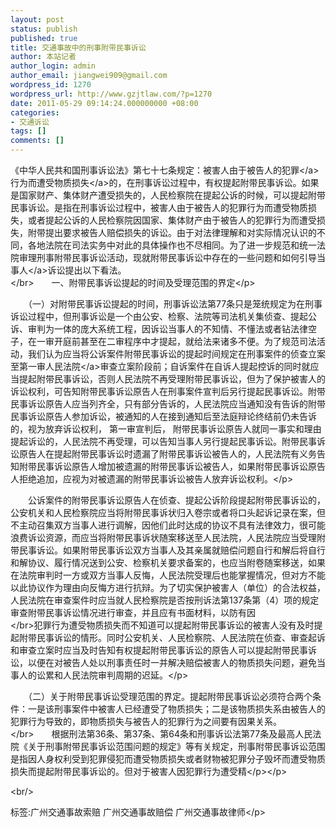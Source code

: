 ```yaml
---
layout: post
status: publish
published: true
title: 交通事故中的刑事附带民事诉讼
author: 本站记者
author_login: admin
author_email: jiangwei909@gmail.com
wordpress_id: 1270
wordpress_url: http://www.gzjtlaw.com/?p=1270
date: 2011-05-29 09:14:24.000000000 +08:00
categories:
- 交通诉讼
tags: []
comments: []
---
```

<p><p><p>《中华人民共和国刑事诉讼法》第七十七条规定：被害人由于被告人的<a>犯罪<&#47;a>行为而遭受物质<a>损失<&#47;a>的，在刑事诉讼过程中，有权提起附带民事诉讼。如果是国家财产、集体财产遭受损失的，人民检察院在提起公诉的时候，可以提起附带民事诉讼。是指在刑事诉讼过程中，被害人由于被告人的犯罪行为而遭受物质损失，或者提起公诉的人民检察院因国家、集体财产由于被告人的犯罪行为而遭受损失，附带提出要求被告人赔偿损失的诉讼。由于对法律理解和对实际情况认识的不同，各地法院在司法实务中对此的具体操作也不尽相同。为了进一步规范和统一法院审理刑事附带民事诉讼活动，现就附带民事诉讼中存在的一些问题和如何引导<a>当事人<&#47;a>诉讼提出以下看法。<br><&#47;br>　　一、附带民事诉讼提起的时间及受理范围的界定<&#47;p><p>　　（一）对附带民事诉讼提起的时间，刑事诉讼法第77条只是笼统规定为在刑事诉讼过程中，但刑事诉讼是一个由公安、检察、法院等司法机关集侦查、提起公诉、审判为一体的庞大系统工程，因诉讼当事人的不知情、不懂法或者钻法律空子，在一审开庭前甚至在二审程序中才提起，就给法来诸多不便。为了规范司法活动，我们认为应当将公诉案件附带民事诉讼的提起时间规定在刑事案件的侦查立案至第一审<a>人民法院<&#47;a>审查立案阶段前；自诉案件在自诉人提起控诉的同时就应当提起附带民事诉讼，否则人民法院不再受理附带民事诉讼，但为了保护被害人的诉讼权利，可告知附带民事诉讼原告人在刑事案件宣判后另行提起民事诉讼。附带民事诉讼原告人应当列齐全，只有部分告诉的，人民法院应当通知没有告诉的附带民事诉讼原告人参加诉讼，被通知的人在接到通知后至法庭辩论终结前仍未告诉的，视为放弃诉讼权利， 第一审宣判后， 附带民事诉讼原告人就同一事实和理由提起诉讼的，人民法院不再受理，可以告知当事人另行提起民事诉讼。附带民事诉讼原告人在提起附带民事诉讼时遗漏了附带民事诉讼被告人的，人民法院有义务告知附带民事诉讼原告人增加被遗漏的附带民事诉讼被告人，如果附带民事诉讼原告人拒绝追加，应视为对被遗漏的附带民事诉讼被告人放弃诉讼权利。<&#47;p><p>　　公诉案件的附带民事诉讼原告人在侦查、提起公诉阶段提起附带民事诉讼的，公安机关和人民检察院应当将附带民事诉状归入卷宗或者将口头起诉记录在案，但不主动召集双方当事人进行调解，因他们此时达成的协议不具有法律效力，很可能浪费诉讼资源，而应当将附带民事诉状随案移送至人民法院，人民法院应当受理附带民事诉讼。如果附带民事诉讼双方当事人及其亲属就赔偿问题自行和解后将自行和解协议、履行情况送到公安、检察机关要求备案的，也应当附卷随案移送，如果在法院审判时一方或双方当事人反悔，人民法院受理后也能掌握情况，但对方不能以此协议作为理由向反悔方进行抗辩。为了切实保护被害人（单位）的合法权益，人民法院在审查案件时应当就人民检察院是否按刑诉法第137条第（4）项的规定审查附带民事诉讼情况进行审查，并且应有书面材料，以防有因<br><&#47;br>犯罪行为遭受物质损失而不知道可以提起附带民事诉讼的被害人没有及时提起附带民事诉讼的情形。同时公安机关、人民检察院、人民法院在侦查、审查起诉和审查立案时应当及时告知有权提起附带民事诉讼的原告人可以提起附带民事诉讼，以便在对被告人处以刑事责任时一并解决赔偿被害人的物质损失问题，避免当事人的讼累和人民法院审判周期的迟延。<&#47;p><p>　　（二）关于附带民事诉讼受理范围的界定。提起附带民事诉讼必须符合两个条件：一是该刑事案件中被害人已经遭受了物质损失；二是该物质损失系由被告人的犯罪行为导致的，即物质损失与被告人的犯罪行为之间要有因果关系。 <br><&#47;br>　　根据刑法第36条、第37条、第64条和刑事诉讼法第77条及最高人民法院《关于刑事附带民事诉讼范围问题的规定》等有关规定，刑事附带民事诉讼范围是指因人身权利受到犯罪侵犯而遭受物质损失或者财物被犯罪分子毁坏而遭受物质损失而提起附带民事诉讼的。但对于被害人因犯罪行为遭受精<&#47;p><&#47;p><br&#47;><p>标签:广州交通事故索赔 广州交通事故赔偿 广州交通事故律师<&#47;p>

